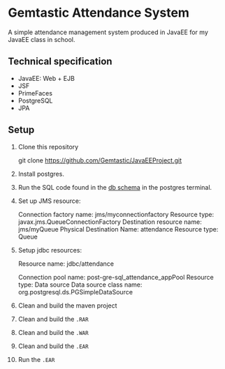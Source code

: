 # Gemtastic Attendance System
A simple attendance management system produced in JavaEE for my JavaEE class in school.

## Technical specification

- JavaEE: Web + EJB
- JSF
- PrimeFaces
- PostgreSQL
- JPA

## Setup

1. Clone this repository

    git clone https://github.com/Gemtastic/JavaEEProject.git

2. Install postgres.
3. Run the SQL code found in the [db schema](https://github.com/Gemtastic/JavaEEProject/blob/master/AttendanceSystem-ejb/src/main/resources/other/dbschema.txt) in the postgres terminal.
4. Set up JMS resource:

    Connection factory name: jms/myconnectionfactory
    Resource type: javax.jms.QueueConnectionFactory
    Destination resource name: jms/myQueue
    Physical Destination Name: attendance
    Resource type: Queue

5. Setup jdbc resources:

    Resource name: jdbc/attendance
    
    Connection pool name: post-gre-sql_attendance_appPool
    Resource type: Data source
    Data source class name: org.postgresql.ds.PGSimpleDataSource
    
6. Clean and build the maven project
7. Clean and build the `.RAR`
8. Clean and build the `.WAR`
9. Clean and build the `.EAR`
10. Run the `.EAR`

